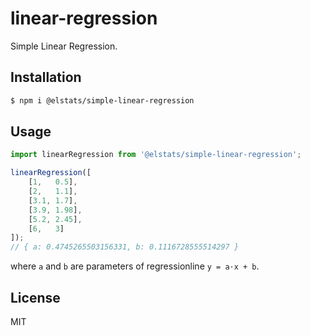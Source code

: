 # linear-regression

Simple Linear Regression. 

## Installation

```bash
$ npm i @elstats/simple-linear-regression
```

## Usage

```js
import linearRegression from '@elstats/simple-linear-regression';

linearRegression([
    [1,   0.5],
    [2,   1.1],
    [3.1, 1.7],
    [3.9, 1.98],
    [5.2, 2.45],
    [6,   3]
]);
// { a: 0.4745265503156331, b: 0.1116728555514297 }
```

where `a` and `b` are parameters of regressionline `y = a⋅x + b`.

## License

MIT
